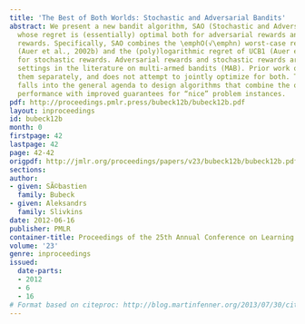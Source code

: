 ```yaml
---
title: 'The Best of Both Worlds: Stochastic and Adversarial Bandits'
abstract: We present a new bandit algorithm, SAO (Stochastic and Adversarial Optimal)
  whose regret is (essentially) optimal both for adversarial rewards and for stochastic
  rewards. Specifically, SAO combines the \emphO(√\emphn) worst-case regret of Exp3
  (Auer et al., 2002b) and the (poly)logarithmic regret of UCB1 (Auer et al., 2002a)
  for stochastic rewards. Adversarial rewards and stochastic rewards are the two main
  settings in the literature on multi-armed bandits (MAB). Prior work on MAB treats
  them separately, and does not attempt to jointly optimize for both. This result
  falls into the general agenda to design algorithms that combine the optimal worst-case
  performance with improved guarantees for “nice” problem instances.
pdf: http://proceedings.pmlr.press/bubeck12b/bubeck12b.pdf
layout: inproceedings
id: bubeck12b
month: 0
firstpage: 42
lastpage: 42
page: 42-42
origpdf: http://jmlr.org/proceedings/papers/v23/bubeck12b/bubeck12b.pdf
sections: 
author:
- given: SÃ©bastien
  family: Bubeck
- given: Aleksandrs
  family: Slivkins
date: 2012-06-16
publisher: PMLR
container-title: Proceedings of the 25th Annual Conference on Learning Theory
volume: '23'
genre: inproceedings
issued:
  date-parts:
  - 2012
  - 6
  - 16
# Format based on citeproc: http://blog.martinfenner.org/2013/07/30/citeproc-yaml-for-bibliographies/
---
```

